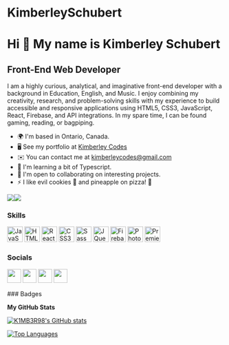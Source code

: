 # KimberleySchubert
Hi 👋 My name is Kimberley Schubert
===================================

Front-End Web Developer
-----------------------

I am a highly curious, analytical, and imaginative front-end developer with a background in Education, English, and Music. I enjoy combining my creativity, research, and problem-solving skills with my experience to build accessible and responsive applications using HTML5, CSS3, JavaScript, React, Firebase, and API integrations. In my spare time, I can be found gaming, reading, or bagpiping.

* 🌍  I'm based in Ontario, Canada.
* 🖥️  See my portfolio at [Kimberley Codes](http://https://www.kimberleycodes.com/)
* ✉️  You can contact me at [kimberleycodes@gmail.com](mailto:kimberleycodes@gmail.com)
* 🧠  I'm learning a bit of Typescript.
* 🤝  I'm open to collaborating on interesting projects.
* ⚡  I like evil cookies 🍪 and pineapple on pizza! 🍍

<a href="https://www.twitter.com/KimberleyCodes" target="_blank" rel="noreferrer"><img
src="https://img.shields.io/twitter/follow/KimberleyCodes?logo=twitter&style=for-the-badge&color=0891b2&labelColor=1c1917"
/></a><a href="https://www.github.com/K1MB3R98" target="_blank" rel="noreferrer"><img
src="https://img.shields.io/github/followers/K1MB3R98?logo=github&style=for-the-badge&color=0891b2&labelColor=1c1917" /></a>
### Skills

<p align="left">
<a href="https://developer.mozilla.org/en-US/docs/Web/JavaScript" target="_blank" rel="noreferrer"><img src="https://raw.githubusercontent.com/danielcranney/readme-generator/main/public/icons/skills/javascript-colored.svg" width="36" height="36" alt="JavaScript" /></a>
<a href="https://developer.mozilla.org/en-US/docs/Glossary/HTML5" target="_blank" rel="noreferrer"><img src="https://raw.githubusercontent.com/danielcranney/readme-generator/main/public/icons/skills/html5-colored.svg" width="36" height="36" alt="HTML5" /></a>
<a href="https://reactjs.org/" target="_blank" rel="noreferrer"><img src="https://raw.githubusercontent.com/danielcranney/readme-generator/main/public/icons/skills/react-colored.svg" width="36" height="36" alt="React" /></a>
<a href="https://www.w3.org/TR/CSS/#css" target="_blank" rel="noreferrer"><img src="https://raw.githubusercontent.com/danielcranney/readme-generator/main/public/icons/skills/css3-colored.svg" width="36" height="36" alt="CSS3" /></a>
<a href="https://sass-lang.com/" target="_blank" rel="noreferrer"><img src="https://raw.githubusercontent.com/danielcranney/readme-generator/main/public/icons/skills/sass-colored.svg" width="36" height="36" alt="Sass" /></a>
<a href="https://jquery.com/" target="_blank" rel="noreferrer"><img src="https://raw.githubusercontent.com/danielcranney/readme-generator/main/public/icons/skills/jquery-colored.svg" width="36" height="36" alt="JQuery" /></a>
<a href="https://firebase.google.com/" target="_blank" rel="noreferrer"><img src="https://raw.githubusercontent.com/danielcranney/readme-generator/main/public/icons/skills/firebase-colored.svg" width="36" height="36" alt="Firebase" /></a>
<a href="https://www.adobe.com/uk/products/photoshop.html" target="_blank" rel="noreferrer"><img src="https://raw.githubusercontent.com/danielcranney/readme-generator/main/public/icons/skills/photoshop-colored.svg" width="36" height="36" alt="Photoshop" /></a>
<a href="https://www.adobe.com/uk/products/premiere.html" target="_blank" rel="noreferrer"><img src="https://raw.githubusercontent.com/danielcranney/readme-generator/main/public/icons/skills/premierepro-colored.svg" width="36" height="36" alt="Premiere Pro" /></a>
</p>

### Socials

<p align="left"> <a href="https://www.github.com/K1MB3R98" target="_blank" rel="noreferrer"><img src="https://raw.githubusercontent.com/danielcranney/readme-generator/main/public/icons/socials/github.svg" width="32" height="32" /></a> <a href="https://www.linkedin.com/in/kimberley-schubert" target="_blank" rel="noreferrer"><img src="https://raw.githubusercontent.com/danielcranney/readme-generator/main/public/icons/socials/linkedin.svg" width="32" height="32" /></a> <a href="http://www.medium.com/@kimberley.schubert" target="_blank" rel="noreferrer"><img src="https://raw.githubusercontent.com/danielcranney/readme-generator/main/public/icons/socials/medium.svg" width="32" height="32" /></a> <a href="https://www.twitter.com/KimberleyCodes" target="_blank" rel="noreferrer"><img src="https://raw.githubusercontent.com/danielcranney/readme-generator/main/public/icons/socials/twitter.svg" width="32" height="32" /></a></p>
### Badges

<b>My GitHub Stats</b>

<a href="http://www.github.com/K1MB3R98"><img src="https://github-readme-stats.vercel.app/api?username=K1MB3R98&show_icons=true&hide=&count_private=true&title_color=0891b2&text_color=ffffff&icon_color=0891b2&bg_color=1c1917&hide_border=true&show_icons=true" alt="K1MB3R98's GitHub stats" /></a>

<a href="https://github.com/K1MB3R98" align="left"><img src="https://github-readme-stats.vercel.app/api/top-langs/?username=K1MB3R98&langs_count=10&title_color=0891b2&text_color=ffffff&icon_color=0891b2&bg_color=1c1917&hide_border=true&locale=en&custom_title=Top%20%Languages" alt="Top Languages" /></a>
